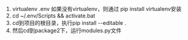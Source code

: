 1. virtualenv .env 如果没有virtualenv，则通过 pip install virtualenv安装
2. cd ~/.env/Scripts && activate.bat
3. cd到项目的根目录，执行pip install --editable .
4. 然后cd到package2下，运行modules.py文件